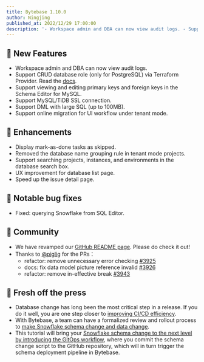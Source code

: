 ```yaml
---
title: Bytebase 1.10.0
author: Ningjing
published_at: 2022/12/29 17:00:00
description: '- Workspace admin and DBA can now view audit logs. - Support CRUD database role (only for PostgreSQL) via Terraform Provider. - Support viewing and editing primary keys and foreign keys in the Schema editor for MySQL. - Support MySQL/TiDB SSL connection.'
---
```


## 🚀 New Features

- Workspace admin and DBA can now view audit logs.
- Support CRUD database role (only for PostgreSQL) via Terraform Provider. Read the [docs](https://registry.terraform.io/providers/bytebase/bytebase/latest/docs/resources/database_role).
- Support viewing and editing primary keys and foreign keys in the Schema Editor for MySQL.
- Support MySQL/TiDB SSL connection.
- Support DML with large SQL (up to 100MB).
- Support online migration for UI workflow under tenant mode.

## 🎄 Enhancements

- Display mark-as-done tasks as skipped.
- Removed the database name grouping rule in tenant mode projects.
- Support searching projects, instances, and environments in the database search box.
- UX improvement for database list page.
- Speed up the issue detail page.

## 🐞 Notable bug fixes

- Fixed: querying Snowflake from SQL Editor.

## 🎠 Community

- We have revamped our [GitHub README page](https://github.com/bytebase). Please do check it out!
- Thanks to [@piglig](https://github.com/piglig) for the PRs：
  - refactor: remove unnecessary error checking [#3925](https://github.com/bytebase/bytebase/pull/3925)
  - docs: fix data model picture reference invalid [#3926](https://github.com/bytebase/bytebase/pull/3926)
  - refactor: remove in-effective break [#3943](https://github.com/bytebase/bytebase/pull/3943)

## 📰 Fresh off the press

- Database change has long been the most critical step in a release. If you do it well, you are one step closer to [improving CI/CD efficiency](/blog/database-cicd-best-practice).
- With Bytebase, a team can have a formalized review and rollout process to [make Snowflake schema change and data change](/docs/tutorials/database-change-management-with-snowflake).
- This tutorial will bring your [Snowflake schema change to the next level by introducing the GitOps workflow](/docs/tutorials/database-change-management-with-snowflake-and-github), where you commit the schema change script to the GitHub repository, which will in turn trigger the schema deployment pipeline in Bytebase.

<IncludeBlock url="/docs/get-started/install/install-upgrade"></IncludeBlock>
